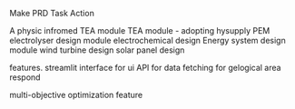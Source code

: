 

Make PRD
Task
Action



A physic infromed TEA module
TEA module - adopting hysupply
PEM electrolyser design module
	electrochemical design
Energy system design module
	wind turbine design
	solar panel design

features.
streamlit interface for ui
API for data fetching for gelogical area respond

multi-objective optimization feature



